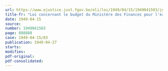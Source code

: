 ```yaml
---
url: https://www.ejustice.just.fgov.be/eli/loi/1949/04/15/1949041503/justel
title-fr: "Loi concernant le budget du Ministère des Finances pour l'exercice 1949"
date: 1949-04-15
source:
number: 1949041503
page: 888888
case: 1949-04-15/03
publication: 1949-04-27
starts:
modifies:
pdf-original:
pdf-consolidated:
---
```



